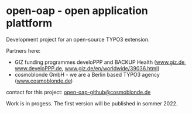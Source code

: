# open-oap - open application plattform 

Development project for an open-source TYPO3 extension. 

Partners here: 
- GIZ funding programmes develoPPP and BACKUP Health (www.giz.de, www.develoPPP.de, www.giz.de/en/worldwide/39036.html)
- cosmoblonde GmbH - we are a Berlin based TYPO3 agency (www.cosmoblonde.de)

contact for this project: open-oap-github@cosmoblonde.de

Work is in progess. The first version will be published in sommer 2022.
